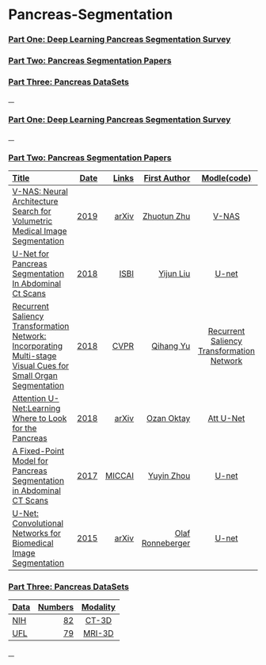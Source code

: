 # Pancreas-Segmentation

### <a href="#id_1"> Part One: Deep Learning Pancreas Segmentation Survey </a>
### <a href="#id_2"> Part Two:  Pancreas Segmentation Papers </a>
### <a href="#id_3"> Part Three: Pancreas DataSets

&nbsp;
&nbsp;
### <span id="id_1">Part One: Deep Learning Pancreas Segmentation Survey
  
  
&nbsp;
&nbsp;
### <span id="id_2">Part Two: Pancreas Segmentation Papers
Title | Date | Links |First Author| Modle(code)|
:---- |-----:|------:|-----------:|:-----:
V-NAS: Neural Architecture Search for Volumetric Medical Image Segmentation | 2019 | [arXiv](https://arxiv.org/pdf/1906.02817.pdf) | Zhuotun Zhu | V-NAS | 
U-Net for Pancreas Segmentation In Abdominal Ct Scans | 2018 | [ISBI](http://perfectroc.com/publication/Yijun_ISBI181page_final.pdf) | Yijun Liu | [U-net](https://github.com/snapfinger/pancreas-seg) | 
Recurrent Saliency Transformation Network: Incorporating Multi-stage Visual Cues for Small Organ Segmentation | 2018| [CVPR](https://arxiv.org/pdf/1709.04518v4.pdf)| Qihang Yu | [Recurrent Saliency Transformation Network](https://github.com/twni2016/OrganSegRSTN_PyTorch)|   
Attention U-Net:Learning Where to Look for the Pancreas | 2018 | [arXiv](https://arxiv.org/pdf/1804.03999v3.pdf) | Ozan Oktay | [Att U-Net](https://github.com/ozan-oktay/Attention-Gated-Networks) |   
A Fixed-Point Model for Pancreas Segmentation in Abdominal CT Scans | 2017 | [MICCAI](https://arxiv.org/pdf/1612.08230v4.pdf) | Yuyin Zhou | [U-net](https://github.com/snapfinger/pancreas-seg)|  
U-Net: Convolutional Networks for Biomedical Image Segmentation | 2015 | [arXiv](https://arxiv.org/pdf/1505.04597v1.pdf) | Olaf Ronneberger | [U-net](https://github.com/milesial/Pytorch-UNet)|    

  

  
### <span id="id_3">Part Three: Pancreas DataSets
Data | Numbers | Modality |
:---- |-----:|:------:
[NIH](https://wiki.cancerimagingarchive.net/display/Public/Pancreas-CT#4d464781e8d04a3e935bc3007d9aed84s) |82 | CT-3D |  
[UFL]() | 79 | MRI-3D|
  
&nbsp;
&nbsp;

